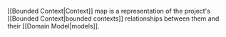 [[Bounded Context|Context]] map is a representation of the project's [[Bounded Context|bounded contexts]] relationships between them and their [[Domain Model|models]].